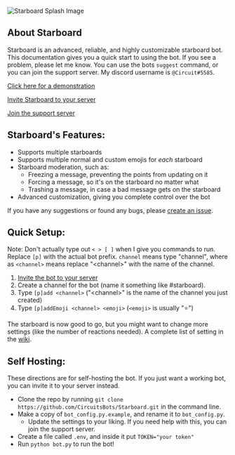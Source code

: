 ![Starboard Splash Image](https://i.ibb.co/m6X2wnP/starboard-splash.png)

## About Starboard
Starboard is an advanced, reliable, and highly customizable starboard bot. This documentation gives you a quick start to using the bot. If you see a problem, please let me know. You can use the bots `suggest` command, or you can join the support server. My discord username is `@Circuit#5585`.

[Click here for a demonstration](https://drive.google.com/file/d/1hIeeL8Y_PweQIovyAzsXJX4_-gZiqstU/view?usp=sharing)

[Invite Starboard to your server](https://discord.com/api/oauth2/authorize?client_id=700796664276844612&permissions=388160&scope=bot)

[Join the support server](https://discord.gg/3gK8mSA)

## Starboard's Features:
 - Supports multiple starboards
 - Supports multiple normal and custom emojis for *each* starboard
 - Starboard moderation, such as:
   - Freezing a message, preventing the points from updating on it
   - Forcing a message, so it's on the starboard no matter what
   - Trashing a message, in case a bad message gets on the starboard
 - Advanced customization, giving you complete control over the bot

If you have any suggestions or found any bugs, please [create an issue](https://github.com/CircuitsBots/Starboard/issues/new/choose).
 
## Quick Setup:
Note: Don't actually type out `< > [ ]` when I give you commands to run. Replace `[p]` with the actual bot prefix. `channel` means type "channel", where as `<channel>` means replace "\<channel\>" with the name of the channel.
 1. [Invite the bot to your server](https://discord.com/api/oauth2/authorize?client_id=700796664276844612&permissions=388160&scope=bot)
 2. Create a channel for the bot (name it something like #starboard).
 3. Type `[p]add <channel>` ("\<channel\>" is the name of the channel you just created)
 4. Type `[p]addEmoji <channel> <emoji>` (`<emoji>` is usually ":star:")

The starboard is now good to go, but you might want to change more settings (like the number of reactions needed). A complete list of setting in the [wiki](https://github.com/CircuitsBots/Starboard/wiki).

## Self Hosting:
These directions are for self-hosting the bot. If you just want a working bot, you can invite it to your server instead.
 - Clone the repo by running `git clone https://github.com/CircuitsBots/Starboard.git` in the command line.
 - Make a copy of `bot_config.py.example`, and rename it to `bot_config.py`. 
   - Update the settings to your liking. If you need help with this, you can join the support server.
 - Create a file called `.env`, and inside it put `TOKEN="your token"`
 - Run `python bot.py` to run the bot!
